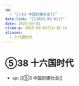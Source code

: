 ```yaml
---
up:
  - "[[⑤3 中国封建社会]]"
date-link: "[[2025-03-01]]"
date: 2025-03-01
ctime-p: 2025-03-01T13:30:11
aliases:
  - 十六国时代
---
```


# ⑤38 十六国时代

- up: [[⑤3 中国封建社会]]
